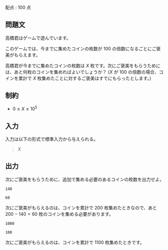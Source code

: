 配点 : $100$ 点

## 問題文

高橋君はゲームで遊んでいます。

このゲームでは、今までに集めたコインの枚数が $100$ の倍数になるごとにご褒美がもらえます。

高橋君が今までに集めたコインの枚数は $X$ 枚です。次にご褒美をもらうためには、あと何枚のコインを集めればよいでしょうか？ ($X$ が $100$ の倍数の場合、コインを累計で $X$ 枚集めたことに対するご褒美はすでにもらったとします。)

## 制約

- $0 \leq X \leq 10^5$

## 入力

入力は以下の形式で標準入力から与えられる。

> $X$

## 出力

次にご褒美をもらうために、追加で集める必要のあるコインの枚数を出力せよ。

```input1
140
```

```output1
60
```

次にご褒美がもらえるのは、コインを累計で $200$ 枚集めたときなので、あと $200-140=60$ 枚のコインを集める必要があります。

```input2
1000
```

```output2
100
```

次にご褒美がもらえるのは、コインを累計で $1100$ 枚集めたときです。